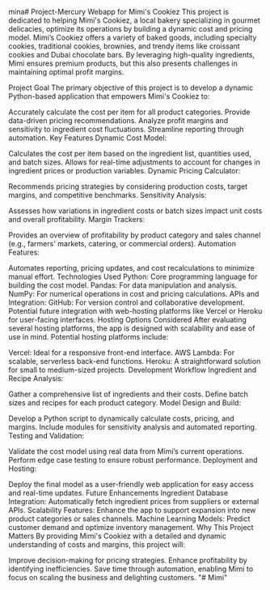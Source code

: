 mina# Project-Mercury
Webapp for Mimi's Cookiez
This project is dedicated to helping Mimi's Cookiez, a local bakery specializing in gourmet delicacies, optimize its operations by building a dynamic cost and pricing model. Mimi’s Cookiez offers a variety of baked goods, including specialty cookies, traditional cookies, brownies, and trendy items like croissant cookies and Dubai chocolate bars. By leveraging high-quality ingredients, Mimi ensures premium products, but this also presents challenges in maintaining optimal profit margins.

Project Goal
The primary objective of this project is to develop a dynamic Python-based application that empowers Mimi's Cookiez to:

Accurately calculate the cost per item for all product categories.
Provide data-driven pricing recommendations.
Analyze profit margins and sensitivity to ingredient cost fluctuations.
Streamline reporting through automation.
Key Features
Dynamic Cost Model:

Calculates the cost per item based on the ingredient list, quantities used, and batch sizes.
Allows for real-time adjustments to account for changes in ingredient prices or production variables.
Dynamic Pricing Calculator:

Recommends pricing strategies by considering production costs, target margins, and competitive benchmarks.
Sensitivity Analysis:

Assesses how variations in ingredient costs or batch sizes impact unit costs and overall profitability.
Margin Trackers:

Provides an overview of profitability by product category and sales channel (e.g., farmers' markets, catering, or commercial orders).
Automation Features:

Automates reporting, pricing updates, and cost recalculations to minimize manual effort.
Technologies Used
Python: Core programming language for building the cost model.
Pandas: For data manipulation and analysis.
NumPy: For numerical operations in cost and pricing calculations.
APIs and Integration:
GitHub: For version control and collaborative development.
Potential future integration with web-hosting platforms like Vercel or Heroku for user-facing interfaces.
Hosting Options Considered
After evaluating several hosting platforms, the app is designed with scalability and ease of use in mind. Potential hosting platforms include:

Vercel: Ideal for a responsive front-end interface.
AWS Lambda: For scalable, serverless back-end functions.
Heroku: A straightforward solution for small to medium-sized projects.
Development Workflow
Ingredient and Recipe Analysis:

Gather a comprehensive list of ingredients and their costs.
Define batch sizes and recipes for each product category.
Model Design and Build:

Develop a Python script to dynamically calculate costs, pricing, and margins.
Include modules for sensitivity analysis and automated reporting.
Testing and Validation:

Validate the cost model using real data from Mimi’s current operations.
Perform edge case testing to ensure robust performance.
Deployment and Hosting:

Deploy the final model as a user-friendly web application for easy access and real-time updates.
Future Enhancements
Ingredient Database Integration: Automatically fetch ingredient prices from suppliers or external APIs.
Scalability Features: Enhance the app to support expansion into new product categories or sales channels.
Machine Learning Models: Predict customer demand and optimize inventory management.
Why This Project Matters
By providing Mimi's Cookiez with a detailed and dynamic understanding of costs and margins, this project will:

Improve decision-making for pricing strategies.
Enhance profitability by identifying inefficiencies.
Save time through automation, enabling Mimi to focus on scaling the business and delighting customers.
"# Mimi" 
